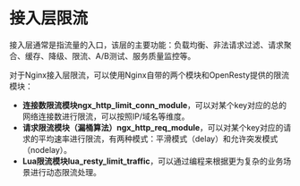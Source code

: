 # 接入层限流

接入层通常是指流量的入口，该层的主要功能：负载均衡、非法请求过滤、请求聚合、缓存、降级、限流、A/B测试、服务质量监控等。

对于Nginx接入层限流，可以使用Nginx自带的两个模块和OpenResty提供的限流模块：

* **连接数限流模块ngx\_http\_limit\_conn\_module**，可以对某个key对应的总的网络连接数进行限流，可以按照IP/域名等维度。
* **请求限流模块（漏桶算法）ngx\_http\_req\_module**，可以对某个key对应的请求的平均速率进行限流，有两种模式：平滑模式（delay）和允许突发模式（nodelay）。
* **Lua限流模块lua\_resty\_limit\_traffic**，可以通过编程来根据更为复杂的业务场景进行动态限流处理。



